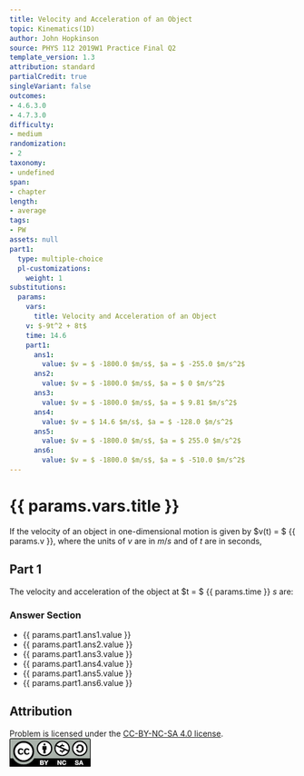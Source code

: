 ```yaml
---
title: Velocity and Acceleration of an Object
topic: Kinematics(1D)
author: John Hopkinson
source: PHYS 112 2019W1 Practice Final Q2
template_version: 1.3
attribution: standard
partialCredit: true
singleVariant: false
outcomes:
- 4.6.3.0
- 4.7.3.0
difficulty:
- medium
randomization:
- 2
taxonomy:
- undefined
span:
- chapter
length:
- average
tags:
- PW
assets: null
part1:
  type: multiple-choice
  pl-customizations:
    weight: 1
substitutions:
  params:
    vars:
      title: Velocity and Acceleration of an Object
    v: $-9t^2 + 8t$
    time: 14.6
    part1:
      ans1:
        value: $v = $ -1800.0 $m/s$, $a = $ -255.0 $m/s^2$
      ans2:
        value: $v = $ -1800.0 $m/s$, $a = $ 0 $m/s^2$
      ans3:
        value: $v = $ -1800.0 $m/s$, $a = $ 9.81 $m/s^2$
      ans4:
        value: $v = $ 14.6 $m/s$, $a = $ -128.0 $m/s^2$
      ans5:
        value: $v = $ -1800.0 $m/s$, $a = $ 255.0 $m/s^2$
      ans6:
        value: $v = $ -1800.0 $m/s$, $a = $ -510.0 $m/s^2$
---
```

# {{ params.vars.title }}
If the velocity of an object in one-dimensional motion is given by $v(t) = $ {{ params.v }}, where the units of $v$ are in $m/s$ and of $t$ are in seconds,

## Part 1

The velocity and acceleration of the object at $t = $ {{ params.time }} $s$ are:

### Answer Section

- {{ params.part1.ans1.value }}
- {{ params.part1.ans2.value }}
- {{ params.part1.ans3.value }}
- {{ params.part1.ans4.value }}
- {{ params.part1.ans5.value }}
- {{ params.part1.ans6.value }}

## Attribution

Problem is licensed under the [CC-BY-NC-SA 4.0 license](https://creativecommons.org/licenses/by-nc-sa/4.0/).<br> ![The Creative Commons 4.0 license requiring attribution-BY, non-commercial-NC, and share-alike-SA license.](https://raw.githubusercontent.com/firasm/bits/master/by-nc-sa.png)